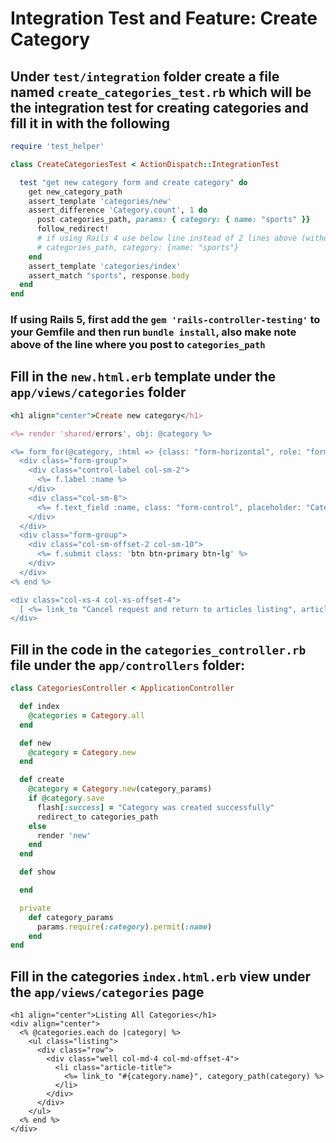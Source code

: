 # Integration Test and Feature: Create Category

## Under `test/integration` folder create a file named `create_categories_test.rb` which will be the integration test for creating categories and fill it in with the following

```ruby
require 'test_helper'

class CreateCategoriesTest < ActionDispatch::IntegrationTest

  test "get new category form and create category" do
    get new_category_path
    assert_template 'categories/new'
    assert_difference 'Category.count', 1 do
      post categories_path, params: { category: { name: "sports" }}
      follow_redirect!
      # if using Rails 4 use below line instead of 2 lines above (without the comment tag of course):
      # categories_path, category: {name: "sports"}
    end
    assert_template 'categories/index'
    assert_match "sports", response.body
  end
end
```

### If using Rails 5, first add the `gem 'rails-controller-testing'` to your Gemfile and then run `bundle install`, also make note above of the line where you post to `categories_path`

## Fill in the `new.html.erb` template under the `app/views/categories` folder

```ruby
<h1 align="center">Create new category</h1>

<%= render 'shared/errors', obj: @category %>

<%= form_for(@category, :html => {class: "form-horizontal", role: "form"}) do |f| %>
  <div class="form-group">
    <div class="control-label col-sm-2">
      <%= f.label :name %>
    </div>
    <div class="col-sm-8">
      <%= f.text_field :name, class: "form-control", placeholder: "Category name", autofocus: true %>
    </div>
  </div>
  <div class="form-group">
    <div class="col-sm-offset-2 col-sm-10">
      <%= f.submit class: 'btn btn-primary btn-lg' %>
    </div>
  </div>
<% end %>

<div class="col-xs-4 col-xs-offset-4">
  [ <%= link_to "Cancel request and return to articles listing", articles_path %> ]
</div>
```

## Fill in the code in the `categories_controller.rb` file under the `app/controllers` folder:

```ruby
class CategoriesController < ApplicationController

  def index
    @categories = Category.all
  end

  def new
    @category = Category.new
  end

  def create
    @category = Category.new(category_params)
    if @category.save
      flash[:success] = "Category was created successfully"
      redirect_to categories_path
    else
      render 'new'
    end
  end

  def show

  end

  private
    def category_params
      params.require(:category).permit(:name)
    end
end
```

## Fill in the categories `index.html.erb` view under the `app/views/categories` page

```markup
<h1 align="center">Listing All Categories</h1>
<div align="center">
  <% @categories.each do |category| %>
    <ul class="listing">
      <div class="row">
        <div class="well col-md-4 col-md-offset-4">
          <li class="article-title">
            <%= link_to "#{category.name}", category_path(category) %>
          </li>
        </div>
      </div>
    </ul>
  <% end %>
</div>
```

